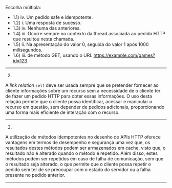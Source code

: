 Escolha múltipla:
- 1.1) iv. Um pedido safe e idempotente.
- 1.2) i. Uma resposta de sucesso.
- 1.3) iv. Nenhuma das anteriores.
- 1.4) iii. Ocorre sempre no contexto da thread associada ao pedido HTTP que resultou nesta chamada.
- 1.5) ii. Na apresentação do valor 0, seguida do valor 1 após 1000 milisegundos.
- 1.6) iii. de método GET, usando o URL https://example.com/games?id=123.

---
2) 
A *link relation* `self` deve ser usada sempre que se pretender fornecer ao cliente informações sobre um recurso sem a 
necessidade de o cliente ter de fazer um pedido HTTP para obter essas informações. O uso desta relação permite que o 
cliente possa identificar, acessar e manipular o recurso em questão, sem depender de pedidos adicionais, proporcionando 
uma forma mais eficiente de interação com o recurso.

---
3) 
A utilização de métodos idempotentes no desenho de APIs HTTP oferece vantagens em termos de desempenho e segurança uma
vez que, os resultados destes métodos podem ser armazenados em cache, visto que, o resultado não é alterado quando o 
método é repetido. Além disso, estes métodos podem ser repetidos em caso de falha de comunicação, sem que o resultado
seja alterado, o que permite que o cliente possa repetir o pedido sem ter de se preocupar com o estado do servidor ou a
falha presente no pedido anterior.

---